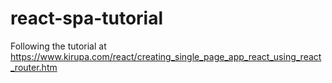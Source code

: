 # react-spa-tutorial
Following the tutorial at https://www.kirupa.com/react/creating_single_page_app_react_using_react_router.htm
